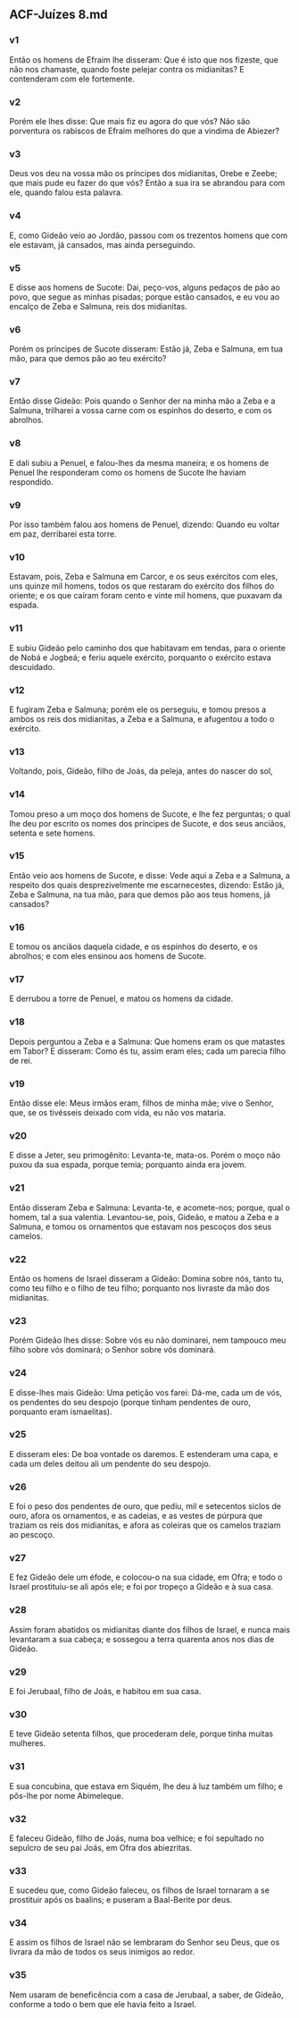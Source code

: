 ## ACF-Juízes 8.md
### v1
 Então os homens de Efraim lhe disseram: Que é isto que nos fizeste, que não nos chamaste, quando foste pelejar contra os midianitas? E contenderam com ele fortemente.
### v2
 Porém ele lhes disse: Que mais fiz eu agora do que vós? Não são porventura os rabiscos de Efraim melhores do que a vindima de Abiezer?
### v3
 Deus vos deu na vossa mão os príncipes dos midianitas, Orebe e Zeebe; que mais pude eu fazer do que vós? Então a sua ira se abrandou para com ele, quando falou esta palavra.
### v4
 E, como Gideão veio ao Jordão, passou com os trezentos homens que com ele estavam, já cansados, mas ainda perseguindo.
### v5
 E disse aos homens de Sucote: Dai, peço-vos, alguns pedaços de pão ao povo, que segue as minhas pisadas; porque estão cansados, e eu vou ao encalço de Zeba e Salmuna, reis dos midianitas.
### v6
 Porém os príncipes de Sucote disseram: Estão já, Zeba e Salmuna, em tua mão, para que demos pão ao teu exército?
### v7
 Então disse Gideão: Pois quando o Senhor der na minha mão a Zeba e a Salmuna, trilharei a vossa carne com os espinhos do deserto, e com os abrolhos.
### v8
 E dali subiu a Penuel, e falou-lhes da mesma maneira; e os homens de Penuel lhe responderam como os homens de Sucote lhe haviam respondido.
### v9
 Por isso também falou aos homens de Penuel, dizendo: Quando eu voltar em paz, derribarei esta torre.
### v10
 Estavam, pois, Zeba e Salmuna em Carcor, e os seus exércitos com eles, uns quinze mil homens, todos os que restaram do exército dos filhos do oriente; e os que caíram foram cento e vinte mil homens, que puxavam da espada.
### v11
 E subiu Gideão pelo caminho dos que habitavam em tendas, para o oriente de Nobá e Jogbeá; e feriu aquele exército, porquanto o exército estava descuidado.
### v12
 E fugiram Zeba e Salmuna; porém ele os perseguiu, e tomou presos a ambos os reis dos midianitas, a Zeba e a Salmuna, e afugentou a todo o exército.
### v13
 Voltando, pois, Gideão, filho de Joás, da peleja, antes do nascer do sol,
### v14
 Tomou preso a um moço dos homens de Sucote, e lhe fez perguntas; o qual lhe deu por escrito os nomes dos príncipes de Sucote, e dos seus anciãos, setenta e sete homens.
### v15
 Então veio aos homens de Sucote, e disse: Vede aqui a Zeba e a Salmuna, a respeito dos quais desprezivelmente me escarnecestes, dizendo: Estão já, Zeba e Salmuna, na tua mão, para que demos pão aos teus homens, já cansados?
### v16
 E tomou os anciãos daquela cidade, e os espinhos do deserto, e os abrolhos; e com eles ensinou aos homens de Sucote.
### v17
 E derrubou a torre de Penuel, e matou os homens da cidade.
### v18
 Depois perguntou a Zeba e a Salmuna: Que homens eram os que matastes em Tabor? E disseram: Como és tu, assim eram eles; cada um parecia filho de rei.
### v19
 Então disse ele: Meus irmãos eram, filhos de minha mãe; vive o Senhor, que, se os tivésseis deixado com vida, eu não vos mataria.
### v20
 E disse a Jeter, seu primogênito: Levanta-te, mata-os. Porém o moço não puxou da sua espada, porque temia; porquanto ainda era jovem.
### v21
 Então disseram Zeba e Salmuna: Levanta-te, e acomete-nos; porque, qual o homem, tal a sua valentia. Levantou-se, pois, Gideão, e matou a Zeba e a Salmuna, e tomou os ornamentos que estavam nos pescoços dos seus camelos.
### v22
 Então os homens de Israel disseram a Gideão: Domina sobre nós, tanto tu, como teu filho e o filho de teu filho; porquanto nos livraste da mão dos midianitas.
### v23
 Porém Gideão lhes disse: Sobre vós eu não dominarei, nem tampouco meu filho sobre vós dominará; o Senhor sobre vós dominará.
### v24
 E disse-lhes mais Gideão: Uma petição vos farei: Dá-me, cada um de vós, os pendentes do seu despojo (porque tinham pendentes de ouro, porquanto eram ismaelitas).
### v25
 E disseram eles: De boa vontade os daremos. E estenderam uma capa, e cada um deles deitou ali um pendente do seu despojo.
### v26
 E foi o peso dos pendentes de ouro, que pediu, mil e setecentos siclos de ouro, afora os ornamentos, e as cadeias, e as vestes de púrpura que traziam os reis dos midianitas, e afora as coleiras que os camelos traziam ao pescoço.
### v27
 E fez Gideão dele um éfode, e colocou-o na sua cidade, em Ofra; e todo o Israel prostituiu-se ali após ele; e foi por tropeço a Gideão e à sua casa.
### v28
 Assim foram abatidos os midianitas diante dos filhos de Israel, e nunca mais levantaram a sua cabeça; e sossegou a terra quarenta anos nos dias de Gideão.
### v29
 E foi Jerubaal, filho de Joás, e habitou em sua casa.
### v30
 E teve Gideão setenta filhos, que procederam dele, porque tinha muitas mulheres.
### v31
 E sua concubina, que estava em Siquém, lhe deu à luz também um filho; e pôs-lhe por nome Abimeleque.
### v32
 E faleceu Gideão, filho de Joás, numa boa velhice; e foi sepultado no sepulcro de seu pai Joás, em Ofra dos abiezritas.
### v33
 E sucedeu que, como Gideão faleceu, os filhos de Israel tornaram a se prostituir após os baalins; e puseram a Baal-Berite por deus.
### v34
 E assim os filhos de Israel não se lembraram do Senhor seu Deus, que os livrara da mão de todos os seus inimigos ao redor.
### v35
 Nem usaram de beneficência com a casa de Jerubaal, a saber, de Gideão, conforme a todo o bem que ele havia feito a Israel.
